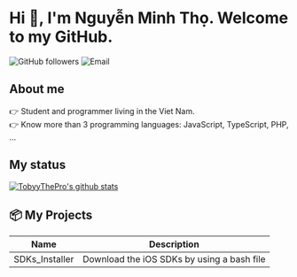 # Hi :wave:, I'm Nguyễn Minh Thọ. Welcome to my GitHub.
![GitHub followers](https://img.shields.io/github/followers/TobyyThePro?style=flat-square)
![Email](https://img.shields.io/badge/Email-tobyythepro%40protonmail.com-blue?style=flat-square)
## About me
:point_right: Student and programmer living in the Viet Nam. <br/>
:point_right: Know more than 3 programming languages: JavaScript, TypeScript, PHP, ...
## My status
[![TobyyThePro's github stats](https://github-readme-stats.vercel.app/api?username=TobyyThePro)](https://github.com/anuraghazra/github-readme-stats)
## :package: My Projects
| Name           | Description                                |
|----------------|--------------------------------------------|
| SDKs_Installer | Download the iOS SDKs by using a bash file |